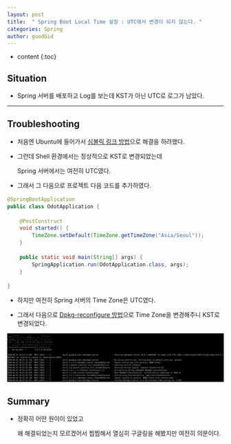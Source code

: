 ```yaml
---
layout: post
title:  " Spring Boot Local Time 설정 : UTC에서 변경이 되지 않는다. "
categories: Spring
author: goodGid
---
```

* content
{:toc}

## Situation

* Spring 서버를 배포하고 Log를 보는데 KST가 아닌 UTC로 로그가 남았다.



---


## Troubleshooting

* 처음엔 Ubuntu에 들어가서 [심볼릭 링크 방법]({{site.url}}/Ubuntu-Change-Local-Time/#1st-method)으로 해결을 하려했다.

* 그런데 Shell 환경에서는 정상적으로 KST로 변경되었는데 

  Spring 서버에서는 여전히 UTC였다.

* 그래서 그 다음으로 프로젝트 다음 코드를 추가하였다.

``` java
@SpringBootApplication
public class OdotApplication {

    @PostConstruct
    void started() {
        TimeZone.setDefault(TimeZone.getTimeZone("Asia/Seoul"));
    }

    public static void main(String[] args) {
        SpringApplication.run(OdotApplication.class, args);
    }

}
```

* 하지만 여전히 Spring 서버의 Time Zone은 UTC였다.

* 그래서 다음으로 [Dpkg-reconfigure 방법](({{site.url}}/Ubuntu-Change-Local-Time/#2st-method))으로 Time Zone을 변경해주니 KST로 변경되었다.

![](/assets/img/spring/Spring-Local-Time_1.png)

## Summary

* 정확히 어떤 원이이 있었고 

  왜 해결되었는지 모르겠어서 찝찝해서 열심히 구글링을 해봤지만 여전히 의문이다.